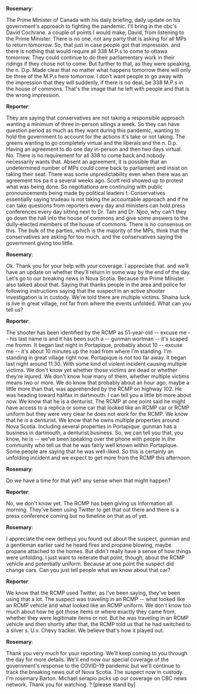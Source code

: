 

**Rosemary**:

The Prime Minister of Canada with his daily briefing, daily update on his government's approach to fighting the pandemic.
I'll bring in the cbc's David Cochrane.
a couple of points I would make, David, from listening to the Prime Minister.
There is no one, not any party that is asking for all MPs to return tomorrow.
So, that just in case people got that impression.
and there is nothing that would require all 338 M.P.s to come to ottawa tomorrow.
They could continue to do their parliamentary work in their ridings if they chose not to come.
But further to that, as they were speaking, the n. D.p. Made clear that no matter what happens tomorrow there will only be three of the M.P.s here tomorrow.
I don't want people to go away with the impression that they will suddenly, if there is no deal, be 338 M.P.s in the house of commons.
That's the image that he left with people and that is the wrong impression.



**Reporter**:

They are saying that conservatives are not taking a responsible approach wanting a minimum of three in-person sitings a week.
So they can have question period as much as they want during this pandemic, wanting to hold the government to account for the actions it's take or not taking.
The greens wanting to go completely virtual and the liberals and the n. D.p. Having an agreement to do one day in-person and then two days virtual.
No. There is no requirement for all 338 to come back and nobody necessarily wants that.
Absent an agreement, it is possible that an undetermined number of MPs could come back to parliament and insist on taking their seat.
There was some unpredictability even when there was an agreement tos pa it a several weeks ago.
Scott reid showed up to protest what was being done.
So negotiations are continuing with public pronouncements being made by political leaders t. Conservatives essentially saying trudeau is not taking the accountable approach and if he can take questions from reporters every day and ministers can hold press conferences every day sitting next to Dr. Tam and Dr. Njoo, why can't they go down the hall into the house of commons and give some answers to the dully-elected members of the house of commons.
There is no consensus on this.
The bulk of the parties, which is the majority of the MPs, think that the conservatives are asking for too much.
and the conservatives saying the government giving too little.



**Rosemary**:

Ok. Thank you for your help with your coverage.
I appreciate that.
and we'll have an update on whether they'll return in some way by the end of the day.
Let's go to our breaking news in Nova Scotia.
Because the Prime Minister also talked about that.
Saying that thanks people in the area and police for following instructions saying that the suspect in an active shooter investigation is in custody.
We're told there are multiple victims.
Shaina luck is live in great village, not far from where the events unfolded.
What can you tell us?



**Reporter**:

The shooter has been identified by the RCMP as 51-year-old -- excuse me -- his last name is and it has been such a -- gunman wortman -- it's scaped me fromm.
It began last night in Portapique, probably about 10 -- excuse me -- it's about 10 minutes up the road from where I'm standing.
I'm standing in great village right now.
Portapique is not too far away.
It began last night around 11:30. With some kind of violent incident causing multiple victims.
We don't know yet whether those victims are dead or whether they're injured.
We don't know how many of them, whether multiple victims means two or more.
We do know that probably about an hour ago, maybe a little more than that, was apprehended by the RCMP on highway 102.
He was heading toward halifax in dartmouth.
I can tell you a little bit more about now.
We know that he is a denturist.
The RCMP at one point said he might have access to a replica or some car that looked like an RCMP car or RCMP uniform but they were very clear he does not work for the RCMP.
We know that he is a denturist.
We know that he owns multiple properties around Nova Scotia.
Including several properties in Portapique.
gunman has a business in dartmouth, a denturist business.
So, we can tell you that, you know, he is -- we've been speaking over the phone with people in the community who tell us that he was fairly well known within Portapique.
Some people are saying that he was well-liked.
So this is certainly an unfolding incident and we expect to get more from the RCMP this afternoon.



**Rosemary**:

Do we have a time for that yet? any sense when that might happen?



**Reporter**:

No, we don't know yet.
The RCMP has been giving us information all morning.
They've been using Twitter to get that out there and there is a press conference coming but no timeline on that as of yet.



**Rosemary**:

I appreciate the new detheys you found out about the suspect, gunman and a gentleman earlier said he heard fires and propane blowing, maybe propane attached to the homes.
But didn't really have a sense of how things were unfolding.
I just want to reiterate that point, though, about the RCMP vehicle and potentially uniform.
Because at one point the suspect did change cars.
Can you just tell people what we know about that car?



**Reporter**:

We know that the RCMP used Twitter, as I've been saying, they've been using that a lot.
The suspect was traveling in an RCMP -- what looked like an RCMP vehicle and what looked like an RCMP uniform.
We don't know too much about how he got those items or where exactly they came from, whether they were legitimate items or not.
But he was traveling in an RCMP vehicle and then shortly after that, the RCMP told us that he had switched to a silver s. U.v. Chevy tracker.
We believe that's how it played out.



**Rosemary**:

Thank you very much for your reporting.
We'll keep coming to you through the day for more details.
We'll end now our special coverage of the government's response to the COVID-19 pandemic but we'll continue to track the breaking news out of Nova Scotia.
The suspect now in custody.
I'm rosemary Barton.
Michael serapio picks up our coverage on CBC news network.
Thank you for watching.
? [please stand by]
